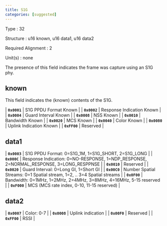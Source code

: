 ```yaml
---
title: S1G
categories: [suggested]
---
```

Type
: 32 

Structure
: u16 known, u16 data1, u16 data2

Required Alignment
: 2

Unit(s)
: none

The presence of this field indicates the frame was capture using an S1G phy.

## known

This field indicates the (known) contents of the S1G.

| **`0x0001`** | S1G PPDU Format Known |
| **`0x0002`** | Response Indication Known |
| **`0x0004`** | Guard Interval Known |
| **`0x0008`** | NSS Known | 
| **`0x0010`** | Bandwidth Known |
| **`0x0020`** | MCS Known |
| **`0x0040`** | Color Known |
| **`0x0080`** | Uplink Indication Known |
| **`0xFF00`** | Reserved |

## data1

| **`0x0003`** | S1G PPDU Format: 0=S1G_1M, 1=S1G_SHORT, 2=S1G_LONG |
| **`0x000C`** | Response Indication: 0=NO-RESPONSE, 1=NDP_RESPONSE, 2=NORMAL_RESPONSE, 3=LONG_RESPPNSE |
| **`0x0010`** | Reserved |
| **`0x0020`** | Guard Interval: 0=Long GI, 1=Short GI |
| **`0x00C0`** | Number Spatial Streams: 0=1 Spatial stream, 1=2, .. 3=4 Spatial streams |
| **`0x0F00`** | Bandwidth: 0=1MHz, 1=2MHz, 2=4MHz, 3=8MHz, 4=16MHz, 5-15 reserved |
| **`0xF000`** | MCS (MCS rate index, 0-10, 11-15 reserved) |

## data2

| **`0x0007`** | Color: 0-7 |
| **`0x0008`** | Uplink indication |
| **`0x00F0`** | Reserved |
| **`0xFF00`** | RSSI |
